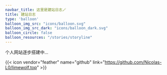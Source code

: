 ```yaml
---
navbar_title: 这里是建站日志🪄
title: 建站日志
type: 'balloon'
balloon_img_src: "icons/balloon.svg"
balloon_img_src_dark: "icons/balloon_dark.svg"
balloon_circle: false
balloon_resources: "/stories/storyline"
---
```

个人网站逐步搭建中...

{{< icon vendor="feather" name="github" link="https://github.com/Nicolas-L0/limewolf.top" >}}
